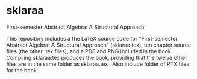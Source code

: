 # sklaraa
First-semester Abstract Algebra: A Structural Approach

This repository includes a the LaTeX source code for "First-semester Abstract Algebra: A Structural Approach" (sklaraa.tex), ten chapter source files (the other .tex files), and a PDF and PNG included in the book. Compiling sklaraa.tex produces the book, providing that the twelve other files are in the same folder as sklaraa.tex . Also include folder of PTX files for the book.
